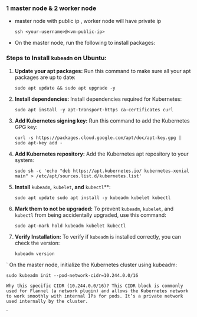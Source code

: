 ### 1 master node & 2 worker node

- master node with public ip , worker node will have private ip

    `ssh <your-username>@<vm-public-ip>`

- On the master node, run the following to install packages:

### Steps to Install `kubeadm` on Ubuntu:

1. **Update your apt packages:** Run this command to make sure all your apt packages are up to date:

   `sudo apt update && sudo apt upgrade -y`

2. **Install dependencies:** Install dependencies required for Kubernetes:

   `sudo apt install -y apt-transport-https ca-certificates curl`

3. **Add Kubernetes signing key:** Run this command to add the Kubernetes GPG key:

   `curl -s https://packages.cloud.google.com/apt/doc/apt-key.gpg | sudo apt-key add -`

4. **Add Kubernetes repository:** Add the Kubernetes apt repository to your system:

   `sudo sh -c 'echo "deb https://apt.kubernetes.io/ kubernetes-xenial main" > /etc/apt/sources.list.d/kubernetes.list'`

5. **Install** `kubeadm`**,** `kubelet`**, and** `kubectl`**:

   `sudo apt update sudo apt install -y kubeadm kubelet kubectl`

6. **Mark them to not be upgraded:** To prevent `kubeadm`, `kubelet`, and `kubectl` from being accidentally upgraded, use this command:

   `sudo apt-mark hold kubeadm kubelet kubectl`

7. **Verify Installation:** To verify if `kubeadm` is installed correctly, you can check the version:

   `kubeadm version`


` On the master node, initialize the Kubernetes cluster using kubeadm:

`
sudo kubeadm init --pod-network-cidr=10.244.0.0/16
`

`
Why this specific CIDR (10.244.0.0/16)?
This CIDR block is commonly used for Flannel (a network plugin) and allows the Kubernetes network to work smoothly with internal IPs for pods. It’s a private network used internally by the cluster.
`

`

